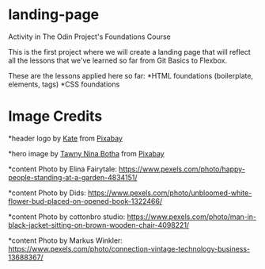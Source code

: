 # landing-page
Activity in The Odin Project's Foundations Course

This is the first project where we will create a landing page that will reflect all the lessons that we've learned so far from Git Basics to Flexbox. 

These are the lessons applied here so far:
*HTML foundations (boilerplate, elements, tags)
*CSS foundations




# Image Credits
*header logo by <a href="https://pixabay.com/users/gdakaska-1113303/?utm_source=link-attribution&amp;utm_medium=referral&amp;utm_campaign=image&amp;utm_content=1711786">Kate</a> from <a href="https://pixabay.com//?utm_source=link-attribution&amp;utm_medium=referral&amp;utm_campaign=image&amp;utm_content=1711786">Pixabay</a>

*hero image by <a href="https://pixabay.com/users/tawnynina-1041483/?utm_source=link-attribution&amp;utm_medium=referral&amp;utm_campaign=image&amp;utm_content=775028">Tawny Nina Botha</a> from <a href="https://pixabay.com//?utm_source=link-attribution&amp;utm_medium=referral&amp;utm_campaign=image&amp;utm_content=775028">Pixabay</a>

*content Photo by Elina Fairytale: https://www.pexels.com/photo/happy-people-standing-at-a-garden-4834151/

*content Photo by Dids: https://www.pexels.com/photo/unbloomed-white-flower-bud-placed-on-opened-book-1322466/

*content Photo by cottonbro studio: https://www.pexels.com/photo/man-in-black-jacket-sitting-on-brown-wooden-chair-4098221/

*content Photo by Markus Winkler: https://www.pexels.com/photo/connection-vintage-technology-business-13688367/